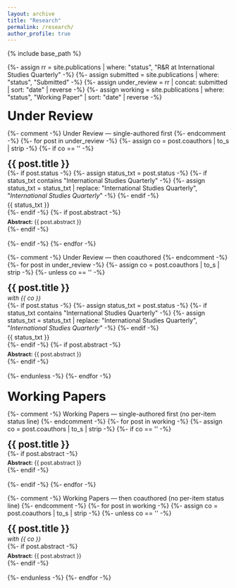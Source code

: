 ```yaml
---
layout: archive
title: "Research"
permalink: /research/
author_profile: true
---
```


{% include base_path %}

<!-- hide the built-in page title -->
<style>.page__title{display:none}</style>

{%- assign rr = site.publications | where: "status", "R&R at International Studies Quarterly" -%}
{%- assign submitted = site.publications | where: "status", "Submitted" -%}
{%- assign under_review = rr | concat: submitted | sort: "date" | reverse -%}
{%- assign working = site.publications | where: "status", "Working Paper" | sort: "date" | reverse -%}

<h1 style="margin:1rem 0 .5rem; font-size:1.8rem;">Under Review</h1>

{%- comment -%} Under Review — single-authored first {%- endcomment -%}
{%- for post in under_review -%}
  {%- assign co = post.coauthors | to_s | strip -%}
  {%- if co == '' -%}
<article class="archive__item" style="margin:0 0 1rem 0;">
  <h2 class="archive__item-title no_toc" style="margin:0;">{{ post.title }}</h2>
  {%- if post.status -%}
    {%- assign status_txt = post.status -%}
    {%- if status_txt contains "International Studies Quarterly" -%}
      {%- assign status_txt = status_txt | replace: "International Studies Quarterly", "<em>International Studies Quarterly</em>" -%}
    {%- endif -%}
    <p style="margin:.25rem 0 0;">{{ status_txt }}</p>
  {%- endif -%}
  {%- if post.abstract -%}
    <p class="archive__item-excerpt" style="margin:.35rem 0 0; font-size:.9em;"><strong>Abstract:</strong> {{ post.abstract }}</p>
  {%- endif -%}
</article>
  {%- endif -%}
{%- endfor -%}

{%- comment -%} Under Review — then coauthored {%- endcomment -%}
{%- for post in under_review -%}
  {%- assign co = post.coauthors | to_s | strip -%}
  {%- unless co == '' -%}
<article class="archive__item" style="margin:0 0 1rem 0;">
  <h2 class="archive__item-title no_toc" style="margin:0;">{{ post.title }}</h2>
  <p style="margin:.2rem 0 0; font-style:italic; font-size:.95em;">with <em>{{ co }}</em></p>
  {%- if post.status -%}
    {%- assign status_txt = post.status -%}
    {%- if status_txt contains "International Studies Quarterly" -%}
      {%- assign status_txt = status_txt | replace: "International Studies Quarterly", "<em>International Studies Quarterly</em>" -%}
    {%- endif -%}
    <p style="margin:.25rem 0 0;">{{ status_txt }}</p>
  {%- endif -%}
  {%- if post.abstract -%}
    <p class="archive__item-excerpt" style="margin:.35rem 0 0; font-size:.9em;"><strong>Abstract:</strong> {{ post.abstract }}</p>
  {%- endif -%}
</article>
  {%- endunless -%}
{%- endfor -%}

<h1 style="margin:1.25rem 0 .5rem; font-size:1.8rem;">Working Papers</h1>

{%- comment -%} Working Papers — single-authored first (no per-item status line) {%- endcomment -%}
{%- for post in working -%}
  {%- assign co = post.coauthors | to_s | strip -%}
  {%- if co == '' -%}
<article class="archive__item" style="margin:0 0 1rem 0;">
  <h2 class="archive__item-title no_toc" style="margin:0;">{{ post.title }}</h2>
  {%- if post.abstract -%}
    <p class="archive__item-excerpt" style="margin:.35rem 0 0; font-size:.9em;"><strong>Abstract:</strong> {{ post.abstract }}</p>
  {%- endif -%}
</article>
  {%- endif -%}
{%- endfor -%}

{%- comment -%} Working Papers — then coauthored (no per-item status line) {%- endcomment -%}
{%- for post in working -%}
  {%- assign co = post.coauthors | to_s | strip -%}
  {%- unless co == '' -%}
<article class="archive__item" style="margin:0 0 1rem 0;">
  <h2 class="archive__item-title no_toc" style="margin:0;">{{ post.title }}</h2>
  <p style="margin:.2rem 0 0; font-style:italic; font-size:.95em;">with <em>{{ co }}</em></p>
  {%- if post.abstract -%}
    <p class="archive__item-excerpt" style="margin:.35rem 0 0; font-size:.9em;"><strong>Abstract:</strong> {{ post.abstract }}</p>
  {%- endif -%}
</article>
  {%- endunless -%}
{%- endfor -%}
